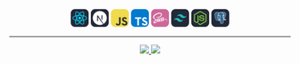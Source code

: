 <div id="header" align="center">
  
  <div id="techs">
      <img width="32" height="32" src="https://github.com/tandpfun/skill-icons/blob/main/icons/React-Dark.svg" alt="React Badge"/>
      <img width="32" height="32" src="https://github.com/tandpfun/skill-icons/blob/main/icons/NextJS-Dark.svg" alt="NextJS Badge"/>
      <img width="32" height="32" src="https://github.com/tandpfun/skill-icons/blob/main/icons/JavaScript.svg" alt="JavaScript Badge"/>
      <img width="32" height="32" src="https://github.com/tandpfun/skill-icons/blob/main/icons/TypeScript.svg" alt="TypeScript Badge"/>
      <img width="32" height="32" src="https://github.com/tandpfun/skill-icons/blob/main/icons/Sass.svg" alt="Sass Badge"/>
      <img width="32" height="32" src="https://github.com/tandpfun/skill-icons/blob/main/icons/TailwindCSS-Dark.svg" alt="Tailwind Badge"/>
      <img width="32" height="32" src="https://github.com/tandpfun/skill-icons/blob/main/icons/NodeJS-Dark.svg" alt="NodeJS Badge"/>
      <img width="32" height="32" src="https://github.com/tandpfun/skill-icons/blob/main/icons/PostgreSQL-Dark.svg" alt="PostgreSQL Badge"/>
   </div> 
</div>

---


<div align="center">
  <a href="https://github.com/LucasCintra10">
  <img height="180em" src="https://github-readme-stats-sigma-five.vercel.app/api?username=LucasCintra10&show_icons=true&theme=dark&include_all_commits=true&count_private=true&hide_border=true"/>
  <img height="180em" src="https://github-readme-stats.vercel.app/api/top-langs/?username=LucasCintra10&layout=compact&langs_count=7&theme=dark&hide_border=true"/>
</div>
